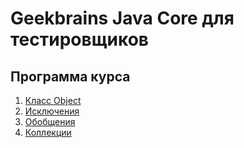 # Geekbrains Java Core для тестировщиков

## Программа курса

1. [Класс Object](https://github.com/EugeniaQA/geekbrains-java-core/tree/main/lesson-1)
1. [Исключения](https://github.com/EugeniaQA/geekbrains-java-core/tree/main/lesson-2)
1. [Обобщения](https://github.com/EugeniaQA/geekbrains-java-core/tree/main/lesson-3)
1. [Коллекции](https://github.com/EugeniaQA/geekbrains-java-core/tree/main/lesson-4)
